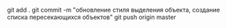 git add .
git commit -m "обновление стиля выделения объекта, создание списка пересекающихся объектов"
git push origin master 
